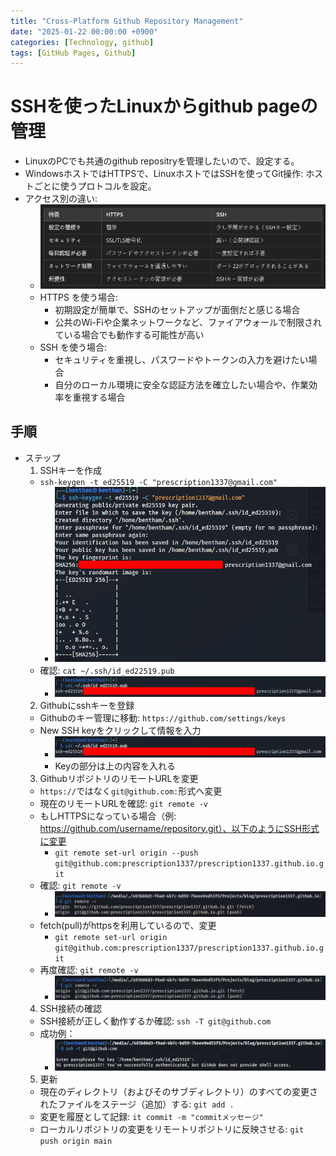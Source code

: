 ```yaml
---
title: "Cross-Platform Github Repository Management"
date: "2025-01-22 00:00:00 +0900"
categories: [Technology, github]
tags: [GitHub Pages, Github]
---
```


# SSHを使ったLinuxからgithub pageの管理
- LinuxのPCでも共通のgithub repositryを管理したいので、設定する。
- WindowsホストではHTTPSで、LinuxホストではSSHを使ってGit操作: ホストごとに使うプロトコルを設定。
- アクセス別の違い:
  - ![alt text](../assets/images/2025-01-23_09-20.png)
  - HTTPS を使う場合:
    - 初期設定が簡単で、SSHのセットアップが面倒だと感じる場合
    - 公共のWi-Fiや企業ネットワークなど、ファイアウォールで制限されている場合でも動作する可能性が高い
  - SSH を使う場合:
    - セキュリティを重視し、パスワードやトークンの入力を避けたい場合
    - 自分のローカル環境に安全な認証方法を確立したい場合や、作業効率を重視する場合
## 手順
- ステップ
  1. SSHキーを作成
    - `ssh-keygen -t ed25519 -C "prescription1337@gmail.com"`
      - ![alt text](../assets/images/2025-01-22_14-16.png)
    - 確認: `cat ~/.ssh/id_ed22519.pub`
      - ![alt text](../assets/images/2025-01-22_14-17.png)
  2. Githubにsshキーを登録
    - Githubのキー管理に移動: `https://github.com/settings/keys`
    - New SSH keyをクリックして情報を入力
      - ![alt text](../assets/images/2025-01-22_14-17.png)
      - Keyの部分は上の内容を入れる
  3. GithubリポジトリのリモートURLを変更
    - `https://`ではなく`git@github.com:`形式へ変更
    - 現在のリモートURLを確認: `git remote -v`
    - もしHTTPSになっている場合（例: https://github.com/username/repository.git）、以下のようにSSH形式に変更
      - `git remote set-url origin --push git@github.com:prescription1337/prescription1337.github.io.git`
    - 確認: `git remote -v`
      - ![alt text](../assets/images/2025-01-23_09-08.png)
    - fetch(pull)がhttpsを利用しているので、変更
      - `git remote set-url origin git@github.com:prescription1337/prescription1337.github.io.git`
    - 再度確認: `git remote -v`
      - ![alt text](../assets/images/2025-01-23_09-42.png)
  4. SSH接続の確認
    - SSH接続が正しく動作するか確認: `ssh -T git@github.com`
    - 成功例：
      - ![alt text](../assets/images/2025-01-23_09-10.png)
  5. 更新
    - 現在のディレクトリ（およびそのサブディレクトリ）のすべての変更されたファイルをステージ（追加）する: `git add .`
    - 変更を履歴として記録: `it commit -m "commitメッセージ"`
    - ローカルリポジトリの変更をリモートリポジトリに反映させる: `git push origin main`